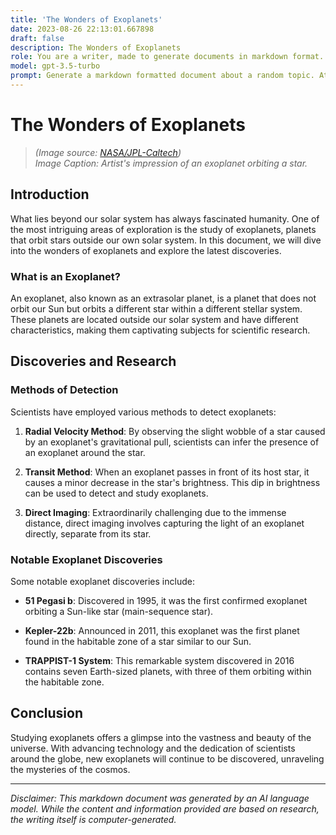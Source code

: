 ```yaml
---
title: 'The Wonders of Exoplanets'
date: 2023-08-26 22:13:01.667898
draft: false
description: The Wonders of Exoplanets
role: You are a writer, made to generate documents in markdown format. It is very important that all of the documents you generate are in valid markdown format.
model: gpt-3.5-turbo
prompt: Generate a markdown formatted document about a random topic. At the bottom, include a disclaimer explaining that the document was generated by you. The first line of the document should be the title. Make sure that the entire document is in proper markdown format, using a mix of various tags to make the document visually appealing.
---
```


# The Wonders of Exoplanets

> *(Image source: [NASA/JPL-Caltech](https://www.jpl.nasa.gov/images/wise20111114))*  
> *Image Caption: Artist's impression of an exoplanet orbiting a star.*

## Introduction

What lies beyond our solar system has always fascinated humanity. One of the most intriguing areas of exploration is the study of exoplanets, planets that orbit stars outside our own solar system. In this document, we will dive into the wonders of exoplanets and explore the latest discoveries.

### What is an Exoplanet?

An exoplanet, also known as an extrasolar planet, is a planet that does not orbit our Sun but orbits a different star within a different stellar system. These planets are located outside our solar system and have different characteristics, making them captivating subjects for scientific research.

## Discoveries and Research

### Methods of Detection

Scientists have employed various methods to detect exoplanets:

1. **Radial Velocity Method**: By observing the slight wobble of a star caused by an exoplanet's gravitational pull, scientists can infer the presence of an exoplanet around the star.

2. **Transit Method**: When an exoplanet passes in front of its host star, it causes a minor decrease in the star's brightness. This dip in brightness can be used to detect and study exoplanets.

3. **Direct Imaging**: Extraordinarily challenging due to the immense distance, direct imaging involves capturing the light of an exoplanet directly, separate from its star.

### Notable Exoplanet Discoveries

Some notable exoplanet discoveries include:

- **51 Pegasi b**: Discovered in 1995, it was the first confirmed exoplanet orbiting a Sun-like star (main-sequence star).

- **Kepler-22b**: Announced in 2011, this exoplanet was the first planet found in the habitable zone of a star similar to our Sun.

- **TRAPPIST-1 System**: This remarkable system discovered in 2016 contains seven Earth-sized planets, with three of them orbiting within the habitable zone.

## Conclusion

Studying exoplanets offers a glimpse into the vastness and beauty of the universe. With advancing technology and the dedication of scientists around the globe, new exoplanets will continue to be discovered, unraveling the mysteries of the cosmos.

---

*Disclaimer: This markdown document was generated by an AI language model. While the content and information provided are based on research, the writing itself is computer-generated.*